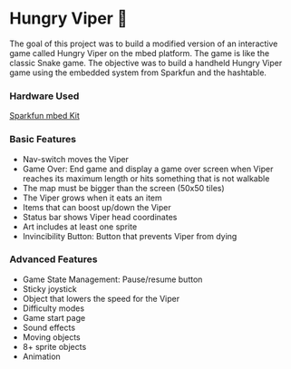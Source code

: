 # Hungry Viper 🐍

The goal of this project was to build a modified version of an interactive game called Hungry Viper on the mbed platform.
The game is like the classic Snake game. 
The objective was to build a handheld Hungry Viper game using the embedded system from Sparkfun and the hashtable.

### Hardware Used
[Sparkfun mbed Kit](https://www.sparkfun.com/products/14415?custom_code=GTmbed)

### Basic Features
- Nav-switch moves the Viper
- Game Over: End game and display a game over screen when Viper reaches its maximum length or hits something that is not walkable
- The map must be bigger than the screen (50x50 tiles)
- The Viper grows when it eats an item
- Items that can boost up/down the Viper
- Status bar shows Viper head coordinates
- Art includes at least one sprite
- Invincibility Button: Button that prevents Viper from dying

### Advanced Features
- Game State Management: Pause/resume button
- Sticky joystick
- Object that lowers the speed for the Viper
- Difficulty modes
- Game start page
- Sound effects
- Moving objects
- 8+ sprite objects
- Animation

